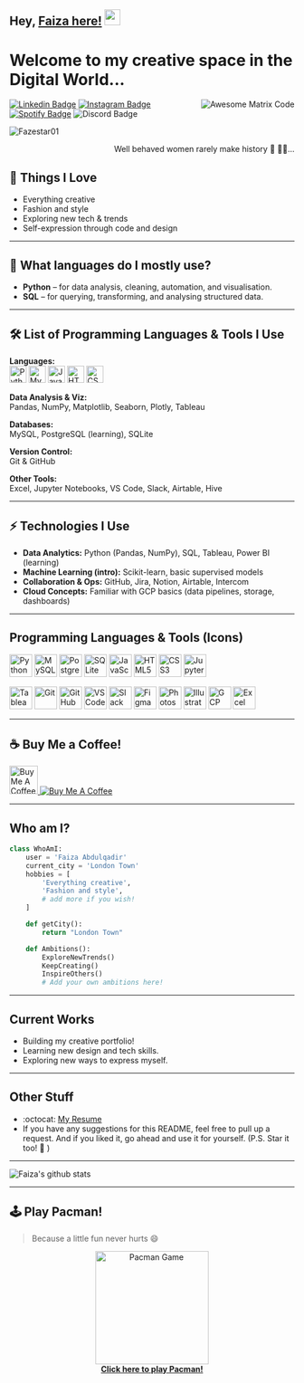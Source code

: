 ## Hey, [Faiza here!](https://www.instagram.com/svo_f/) <img src="https://media.giphy.com/media/hvRJCLFzcasrR4ia7z/giphy.gif" width="28px" height="28px">

<h1>Welcome to my creative space in the Digital World...</h1>

<img src='https://github.com/Fazestar01/Fazestar01/blob/master/images/matrix.gif' alt='Awesome Matrix Code' align='right'/>

[![Linkedin Badge](https://img.shields.io/badge/-faizaabdul-blue?style=flat-square&logo=Linkedin&logoColor=white&link=https://www.linkedin.com/in/faizaabdul/)](https://www.linkedin.com/in/faizaabdul/)
[![Instagram Badge](https://img.shields.io/badge/-svo_f-E4405F?style=flat-square&logo=instagram&logoColor=white&link=https://www.instagram.com/svo_f/)](https://www.instagram.com/svo_f/)
[![Spotify Badge](https://img.shields.io/badge/-faizay501-1DB954?style=flat-square&logo=spotify&logoColor=white&link=https://open.spotify.com/user/faizay501)](https://open.spotify.com/user/faizay501)
![Discord Badge](https://img.shields.io/badge/Discord-fyza6538-7289DA?style=flat-square&logo=discord&logoColor=white)

<p align="left"> <img src="https://komarev.com/ghpvc/?username=Fazestar01" alt="Fazestar01" /> </p>

<div style="text-align: right">Well behaved women rarely make history 🌟 💅🏽...</div>

## :art: Things I Love
* Everything creative
* Fashion and style
* Exploring new tech & trends
* Self-expression through code and design

---

## 🎯 What languages do I mostly use?
- **Python** – for data analysis, cleaning, automation, and visualisation.
- **SQL** – for querying, transforming, and analysing structured data.

---

## 🛠️ List of Programming Languages & Tools I Use

**Languages:**  
<img src="https://cdn.jsdelivr.net/gh/devicons/devicon/icons/python/python-original.svg" width="30" alt="Python"/>
<img src="https://cdn.jsdelivr.net/gh/devicons/devicon/icons/mysql/mysql-original.svg" width="30" alt="MySQL"/>
<img src="https://cdn.jsdelivr.net/gh/devicons/devicon/icons/javascript/javascript-original.svg" width="30" alt="JavaScript"/>
<img src="https://cdn.jsdelivr.net/gh/devicons/devicon/icons/html5/html5-original.svg" width="30" alt="HTML5"/>
<img src="https://cdn.jsdelivr.net/gh/devicons/devicon/icons/css3/css3-original.svg" width="30" alt="CSS3"/>

**Data Analysis & Viz:**  
Pandas, NumPy, Matplotlib, Seaborn, Plotly, Tableau

**Databases:**  
MySQL, PostgreSQL (learning), SQLite

**Version Control:**  
Git & GitHub

**Other Tools:**  
Excel, Jupyter Notebooks, VS Code, Slack, Airtable, Hive

---

## ⚡ Technologies I Use

- **Data Analytics:** Python (Pandas, NumPy), SQL, Tableau, Power BI (learning)
- **Machine Learning (intro):** Scikit-learn, basic supervised models
- **Collaboration & Ops:** GitHub, Jira, Notion, Airtable, Intercom
- **Cloud Concepts:** Familiar with GCP basics (data pipelines, storage, dashboards)

---

## Programming Languages & Tools (Icons)
<p align="left">
  <!-- Languages -->
  <img src="https://cdn.jsdelivr.net/gh/devicons/devicon/icons/python/python-original.svg" width="40" alt="Python"/>
  <img src="https://cdn.jsdelivr.net/gh/devicons/devicon/icons/mysql/mysql-original.svg" width="40" alt="MySQL"/>
  <img src="https://cdn.jsdelivr.net/gh/devicons/devicon/icons/postgresql/postgresql-original.svg" width="40" alt="PostgreSQL"/>
  <img src="https://cdn.jsdelivr.net/gh/devicons/devicon/icons/sqlite/sqlite-original.svg" width="40" alt="SQLite"/>
  <img src="https://cdn.jsdelivr.net/gh/devicons/devicon/icons/javascript/javascript-original.svg" width="40" alt="JavaScript"/>
  <img src="https://cdn.jsdelivr.net/gh/devicons/devicon/icons/html5/html5-original.svg" width="40" alt="HTML5"/>
  <img src="https://cdn.jsdelivr.net/gh/devicons/devicon/icons/css3/css3-original.svg" width="40" alt="CSS3"/>
  <!-- Data & Viz -->
  <img src="https://cdn.jsdelivr.net/gh/devicons/devicon/icons/jupyter/jupyter-original.svg" width="40" alt="Jupyter"/>
<p align="left">
  <!-- Tableau -->
  <img src="https://cdn.worldvectorlogo.com/logos/tableau-software.svg" alt="Tableau" width="40" height="40"/>
  <!-- Version Control -->
  <img src="https://cdn.jsdelivr.net/gh/devicons/devicon/icons/git/git-original.svg" width="40" alt="Git"/>
  <img src="https://cdn.jsdelivr.net/gh/devicons/devicon/icons/github/github-original.svg" width="40" alt="GitHub"/>
  <!-- Other Tools -->
  <img src="https://cdn.jsdelivr.net/gh/devicons/devicon/icons/vscode/vscode-original.svg" width="40" alt="VSCode"/>
  <img src="https://cdn.jsdelivr.net/gh/devicons/devicon/icons/slack/slack-original.svg" width="40" alt="Slack"/>
  <img src="https://cdn.jsdelivr.net/gh/devicons/devicon/icons/figma/figma-original.svg" width="40" alt="Figma"/>
  <img src="https://cdn.jsdelivr.net/gh/devicons/devicon/icons/photoshop/photoshop-plain.svg" width="40" alt="Photoshop"/>
  <img src="https://cdn.jsdelivr.net/gh/devicons/devicon/icons/illustrator/illustrator-plain.svg" width="40" alt="Illustrator"/>
  <img src="https://cdn.jsdelivr.net/gh/devicons/devicon/icons/googlecloud/googlecloud-original.svg" width="40" alt="GCP"/>
<!-- Excel -->
  <img src="https://cdn.worldvectorlogo.com/logos/microsoft-excel-2013.svg" alt="Excel" width="40" height="40"/>
</p></p>

---

## ☕ Buy Me a Coffee!
<p>
  <a href="https://www.buymeacoffee.com/yourusername" target="_blank">
    <img src="https://media.giphy.com/media/LMt9638dO8dftAjtco/giphy.gif" width="50" alt="Buy Me A Coffee"/>
    <img src="https://img.shields.io/badge/-Buy%20me%20a%20coffee-FFDD00?style=flat-square&logo=buy-me-a-coffee&logoColor=black" alt="Buy Me A Coffee"/>
  </a>
</p>

---

## Who am I?
```python
class WhoAmI:
    user = 'Faiza Abdulqadir'
    current_city = 'London Town'
    hobbies = [
        'Everything creative',
        'Fashion and style',
        # add more if you wish!
    ]

    def getCity():
        return "London Town"

    def Ambitions():
        ExploreNewTrends()
        KeepCreating()
        InspireOthers()
        # Add your own ambitions here!
```

---

## Current Works
* Building my creative portfolio!
* Learning new design and tech skills.
* Exploring new ways to express myself.

---

## Other Stuff
  - :octocat: [My Resume](https://faiza-abdulqadir-senior-operations-cv-2025.tiiny.site)
  - If you have any suggestions for this README, feel free to pull up a request. And if you liked it, go ahead and use it for yourself. (P.S. Star it too! :star2: )

---

![Faiza's github stats](https://github-readme-stats.vercel.app/api?username=Fazestar01&show_icons=true&hide=["issues"])

---

## 🕹️ Play Pacman!
> Because a little fun never hurts 😄

<p align="center">
  <a href="https://fazestar01.github.io/pacman-game/" target="_blank">
    <img src="https://github.com/Fazestar01/Fazestar01/raw/main/images/pacman.gif" width="200" alt="Pacman Game"/>
    <br/>
    <b>Click here to play Pacman!</b>
  </a>
</p>

<!--
If you want to embed a playable Pacman game, you can use a GitHub Pages link to a simple HTML/JS Pacman project!
You can fork a project like https://github.com/ubershmekel/pacman and host it as a GitHub Page, then update the link above.
--> 

